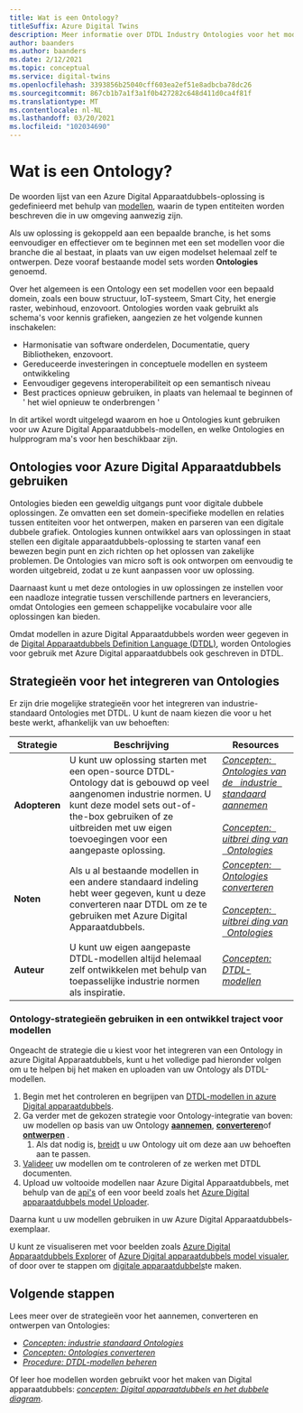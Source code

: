 ```yaml
---
title: Wat is een Ontology?
titleSuffix: Azure Digital Twins
description: Meer informatie over DTDL Industry Ontologies voor het model leren van een bepaald domein
author: baanders
ms.author: baanders
ms.date: 2/12/2021
ms.topic: conceptual
ms.service: digital-twins
ms.openlocfilehash: 3393856b25040cff603ea2ef51e8adbcba78dc26
ms.sourcegitcommit: 867cb1b7a1f3a1f0b427282c648d411d0ca4f81f
ms.translationtype: MT
ms.contentlocale: nl-NL
ms.lasthandoff: 03/20/2021
ms.locfileid: "102034690"
---
```

# <a name="what-is-an-ontology"></a>Wat is een Ontology? 

De woorden lijst van een Azure Digital Apparaatdubbels-oplossing is gedefinieerd met behulp van [modellen](concepts-models.md), waarin de typen entiteiten worden beschreven die in uw omgeving aanwezig zijn.

Als uw oplossing is gekoppeld aan een bepaalde branche, is het soms eenvoudiger en effectiever om te beginnen met een set modellen voor die branche die al bestaat, in plaats van uw eigen modelset helemaal zelf te ontwerpen. Deze vooraf bestaande model sets worden **Ontologies** genoemd. 

Over het algemeen is een Ontology een set modellen voor een bepaald domein, zoals een bouw structuur, IoT-systeem, Smart City, het energie raster, webinhoud, enzovoort. Ontologies worden vaak gebruikt als schema's voor kennis grafieken, aangezien ze het volgende kunnen inschakelen:
* Harmonisatie van software onderdelen, Documentatie, query Bibliotheken, enzovoort.
* Gereduceerde investeringen in conceptuele modellen en systeem ontwikkeling
* Eenvoudiger gegevens interoperabiliteit op een semantisch niveau
* Best practices opnieuw gebruiken, in plaats van helemaal te beginnen of ' het wiel opnieuw te onderbrengen '

In dit artikel wordt uitgelegd waarom en hoe u Ontologies kunt gebruiken voor uw Azure Digital Apparaatdubbels-modellen, en welke Ontologies en hulpprogram ma's voor hen beschikbaar zijn.

## <a name="using-ontologies-for-azure-digital-twins"></a>Ontologies voor Azure Digital Apparaatdubbels gebruiken

Ontologies bieden een geweldig uitgangs punt voor digitale dubbele oplossingen. Ze omvatten een set domein-specifieke modellen en relaties tussen entiteiten voor het ontwerpen, maken en parseren van een digitale dubbele grafiek. Ontologies kunnen ontwikkel aars van oplossingen in staat stellen een digitale apparaatdubbels-oplossing te starten vanaf een bewezen begin punt en zich richten op het oplossen van zakelijke problemen. De Ontologies van micro soft is ook ontworpen om eenvoudig te worden uitgebreid, zodat u ze kunt aanpassen voor uw oplossing. 

Daarnaast kunt u met deze ontologies in uw oplossingen ze instellen voor een naadloze integratie tussen verschillende partners en leveranciers, omdat Ontologies een gemeen schappelijke vocabulaire voor alle oplossingen kan bieden.

Omdat modellen in azure Digital Apparaatdubbels worden weer gegeven in de [Digital Apparaatdubbels Definition Language (DTDL)](https://github.com/Azure/opendigitaltwins-dtdl/blob/master/DTDL/v2/dtdlv2.md), worden Ontologies voor gebruik met Azure Digital apparaatdubbels ook geschreven in DTDL. 

## <a name="strategies-for-integrating-ontologies"></a>Strategieën voor het integreren van Ontologies

Er zijn drie mogelijke strategieën voor het integreren van industrie-standaard Ontologies met DTDL. U kunt de naam kiezen die voor u het beste werkt, afhankelijk van uw behoeften:

| Strategie | Beschrijving | Resources |
| --- | --- | --- |
| **Adopteren** | U kunt uw oplossing starten met een open-source DTDL-Ontology dat is gebouwd op veel aangenomen industrie normen. U kunt deze model sets out-of-the-box gebruiken of ze uitbreiden met uw eigen toevoegingen voor een aangepaste oplossing. | [*Concepten: &nbsp; Ontologies van de &nbsp; industrie &nbsp; standaard aannemen*](concepts-ontologies-adopt.md)<br><br>[*Concepten: &nbsp; uitbrei ding van &nbsp; Ontologies*](concepts-ontologies-extend.md) |
| **Noten** | Als u al bestaande modellen in een andere standaard indeling hebt weer gegeven, kunt u deze converteren naar DTDL om ze te gebruiken met Azure Digital Apparaatdubbels. | [*Concepten: &nbsp; &nbsp; Ontologies converteren*](concepts-ontologies-convert.md)<br><br>[*Concepten: &nbsp; uitbrei ding van &nbsp; Ontologies*](concepts-ontologies-extend.md) |
| **Auteur** | U kunt uw eigen aangepaste DTDL-modellen altijd helemaal zelf ontwikkelen met behulp van toepasselijke industrie normen als inspiratie. | [*Concepten: DTDL-modellen*](concepts-models.md) |

### <a name="using-ontology-strategies-in-a-model-development-path"></a>Ontology-strategieën gebruiken in een ontwikkel traject voor modellen

Ongeacht de strategie die u kiest voor het integreren van een Ontology in azure Digital Apparaatdubbels, kunt u het volledige pad hieronder volgen om u te helpen bij het maken en uploaden van uw Ontology als DTDL-modellen.

1. Begin met het controleren en begrijpen van [DTDL-modellen in azure Digital apparaatdubbels](concepts-models.md).
1. Ga verder met de gekozen strategie voor Ontology-integratie van boven: uw modellen op basis van uw Ontology [**aannemen**](concepts-ontologies-adopt.md), [**converteren**](concepts-ontologies-convert.md)of [**ontwerpen**](concepts-models.md) .
    1. Als dat nodig is, [breidt](concepts-ontologies-extend.md) u uw Ontology uit om deze aan uw behoeften aan te passen.
1. [Valideer](how-to-parse-models.md) uw modellen om te controleren of ze werken met DTDL documenten.
1. Upload uw voltooide modellen naar Azure Digital Apparaatdubbels, met behulp van de [api's](how-to-manage-model.md#upload-models) of een voor beeld zoals het [Azure Digital apparaatdubbels model Uploader](https://github.com/Azure/opendigitaltwins-building-tools/tree/master/ModelUploader).

Daarna kunt u uw modellen gebruiken in uw Azure Digital Apparaatdubbels-exemplaar. 

U kunt ze visualiseren met voor beelden zoals [Azure Digital Apparaatdubbels Explorer](/samples/azure-samples/digital-twins-explorer/digital-twins-explorer/) of [Azure Digital apparaatdubbels model visualer](https://github.com/Azure/opendigitaltwins-building-tools/tree/master/AdtModelVisualizer), of door over te stappen om [digitale apparaatdubbels](concepts-twins-graph.md)te maken.

## <a name="next-steps"></a>Volgende stappen

Lees meer over de strategieën voor het aannemen, converteren en ontwerpen van Ontologies:
* [*Concepten: industrie standaard Ontologies*](concepts-ontologies-adopt.md)
* [*Concepten: Ontologies converteren*](concepts-ontologies-convert.md)
* [*Procedure: DTDL-modellen beheren*](how-to-manage-model.md)

Of leer hoe modellen worden gebruikt voor het maken van Digital apparaatdubbels: [*concepten: Digital apparaatdubbels en het dubbele diagram*](concepts-twins-graph.md).